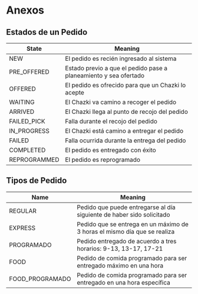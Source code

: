# Anexos

## Estados de un Pedido

State | Meaning
----- | -------
NEW | El pedido es recién ingresado al sistema
PRE_OFFERED | Estado previo a que el pedido pase a planeamiento y sea ofertado
OFFERED | El pedido es ofrecido para que un Chazki lo acepte
WAITING | El Chazki va camino a recoger el pedido
ARRIVED | El Chazki llega al punto de recojo del pedido
FAILED_PICK | Falla durante el recojo del pedido
IN_PROGRESS | El Chazki está camino a entregar el pedido
FAILED | Falla ocurrida durante la entrega del pedido
COMPLETED | El pedido es entregado con éxito
REPROGRAMMED | El pedido es reprogramado

## Tipos de Pedido

Name | Meaning
---- | -------
REGULAR | Pedido que puede entregarse al día siguiente de haber sido solicitado
EXPRESS | Pedido que se entrega en un máximo de 3 horas el mismo día que se realiza
PROGRAMADO | Pedido entregado de acuerdo a tres horarios: 9-13, 13-17, 17-21
FOOD | Pedido de comida programado para ser entregado máximo en una hora
FOOD_PROGRAMADO | Pedido de comida programado para ser entregado en una hora específica